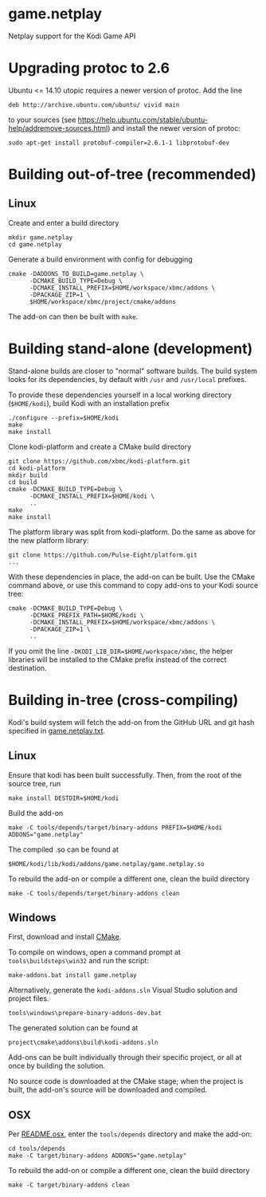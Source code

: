 # game.netplay

Netplay support for the Kodi Game API

# Upgrading protoc to 2.6

Ubuntu <= 14.10 utopic requires a newer version of protoc. Add the line

```
deb http://archive.ubuntu.com/ubuntu/ vivid main
```

to your sources (see https://help.ubuntu.com/stable/ubuntu-help/addremove-sources.html) and install the newer version of protoc:

```shell
sudo apt-get install protobuf-compiler=2.6.1-1 libprotobuf-dev
```

# Building out-of-tree (recommended)

## Linux

Create and enter a build directory

```shell
mkdir game.netplay
cd game.netplay
```

Generate a build environment with config for debugging

```shell
cmake -DADDONS_TO_BUILD=game.netplay \
      -DCMAKE_BUILD_TYPE=Debug \
      -DCMAKE_INSTALL_PREFIX=$HOME/workspace/xbmc/addons \
      -DPACKAGE_ZIP=1 \
      $HOME/workspace/xbmc/project/cmake/addons
```

The add-on can then be built with `make`.

# Building stand-alone (development)

Stand-alone builds are closer to "normal" software builds. The build system looks for its dependencies, by default with `/usr` and `/usr/local` prefixes.

To provide these dependencies yourself in a local working directory (`$HOME/kodi`), build Kodi with an installation prefix

```shell
./configure --prefix=$HOME/kodi
make
make install
```

Clone kodi-platform and create a CMake build directory

```shell
git clone https://github.com/xbmc/kodi-platform.git
cd kodi-platform
mkdir build
cd build
cmake -DCMAKE_BUILD_TYPE=Debug \
      -DCMAKE_INSTALL_PREFIX=$HOME/kodi \
      ..
make
make install
```

The platform library was split from kodi-platform. Do the same as above for the new platform library:

```
git clone https://github.com/Pulse-Eight/platform.git
...
```

With these dependencies in place, the add-on can be built. Use the CMake command above, or use this command to copy add-ons to your Kodi source tree:

```shell
cmake -DCMAKE_BUILD_TYPE=Debug \
      -DCMAKE_PREFIX_PATH=$HOME/kodi \
      -DCMAKE_INSTALL_PREFIX=$HOME/workspace/xbmc/addons \
      -DPACKAGE_ZIP=1 \
      ..
```

If you omit the line `-DKODI_LIB_DIR=$HOME/workspace/xbmc`, the helper libraries will be installed to the CMake prefix instead of the correct destination.

# Building in-tree (cross-compiling)

Kodi's build system will fetch the add-on from the GitHub URL and git hash specified in [game.netplay.txt](https://github.com/garbear/xbmc/blob/retroplayer-15alpha2/project/cmake/addons/addons/game.netplay/game.netplay.txt).

## Linux

Ensure that kodi has been built successfully. Then, from the root of the source tree, run

```shell
make install DESTDIR=$HOME/kodi
```

Build the add-on

```shell
make -C tools/depends/target/binary-addons PREFIX=$HOME/kodi ADDONS="game.netplay"
```

The compiled .so can be found at

```
$HOME/kodi/lib/kodi/addons/game.netplay/game.netplay.so
```

To rebuild the add-on or compile a different one, clean the build directory

```shell
make -C tools/depends/target/binary-addons clean
```

## Windows

First, download and install [CMake](http://www.cmake.org/download/).

To compile on windows, open a command prompt at `tools\buildsteps\win32` and run the script:

```
make-addons.bat install game.netplay
```

Alternatively, generate the `kodi-addons.sln` Visual Studio solution and project files.

```
tools\windows\prepare-binary-addons-dev.bat
```

The generated solution can be found at

```
project\cmake\addons\build\kodi-addons.sln
```

Add-ons can be built individually through their specific project, or all at once by building the solution.

No source code is downloaded at the CMake stage; when the project is built, the add-on's source will be downloaded and compiled.

## OSX

Per [README.osx](https://github.com/garbear/xbmc/blob/retroplayer-15alpha2/docs/README.osx), enter the `tools/depends` directory and make the add-on:

```shell
cd tools/depends
make -C target/binary-addons ADDONS="game.netplay"
```

To rebuild the add-on or compile a different one, clean the build directory

```shell
make -C target/binary-addons clean
```
